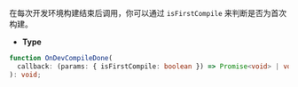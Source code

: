 在每次开发环境构建结束后调用，你可以通过 `isFirstCompile` 来判断是否为首次构建。

- **Type**

```ts
function OnDevCompileDone(
  callback: (params: { isFirstCompile: boolean }) => Promise<void> | void,
): void;
```
